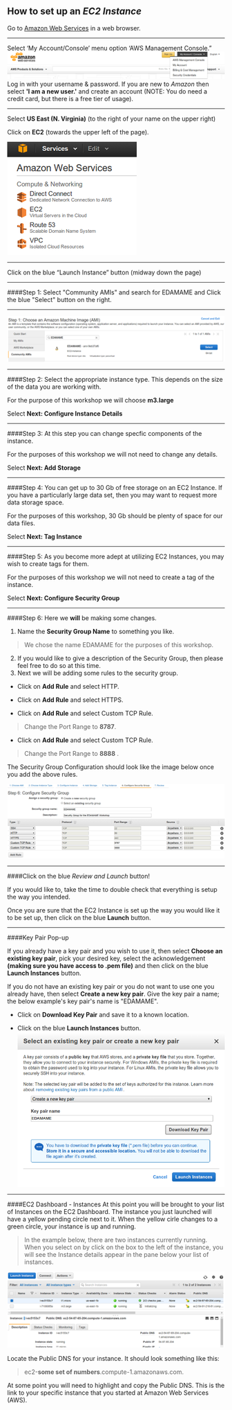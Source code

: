 ## How to set up an _EC2 Instance_
Go to [Amazon Web Services](https://aws.amazon.com) in a web browser.
* * *
Select ‘My Account/Console’ menu option ‘AWS Management Console.”
![AWS Login Image](https://github.com/KWHall/DataCarpentry/raw/master/Pictures/AWS_Login.png)
Log in with your username & password. If you are new to _Amazon_ then select **'I am a new user.'** and create an account (NOTE: You do need a credit card, but there is a free tier of usage). 
* * *
Select **US East (N. Virginia)** (to the right of your name on the upper right)

Click on **EC2** (towards the upper left of the page).

![EC2 Instance](https://github.com/KWHall/DataCarpentry/raw/master/Pictures/EC2_Services.png)
* * *
Click on the blue “Launch Instance” button (midway down the page)
* * *
####Step 1:
Select "Community AMIs" and search for EDAMAME and Click the blue "Select" button on the right.
* * *
![Community AMIs](https://github.com/KWHall/DataCarpentry/raw/039359bd5e0e53af48ecf420bc6dfc4c34c83a41/Pictures/EDAMAME.png)
* * *
####Step 2: 
Select the appropriate instance type. This depends on the size of the data you are working with. 

For the purpose of this workshop we will choose **m3.large**
 
Select **Next: Configure Instance Details**
* * *
####Step 3:
At this step you can change specfic components of the instance. 

For the purposes of this workshop we will not need to change any details.

Select **Next: Add Storage**
* * * 
####Step 4:
You can get up to 30 Gb of free storage on an EC2 Instance. If you have a particularly large data set, then you may want to request more data storage space. 

For the purposes of this workshop, 30 Gb should be plenty of space for our data files. 

Select **Next: Tag Instance**
* * *
####Step 5:
As you become more adept at utilizing EC2 Instances, you may wish to create tags for them. 

For the purposes of this workshop we will not need to create a tag of the instance.

Select **Next: Configure Security Group**
* * * 
####Step 6:
Here we **will** be making some changes. 


1. Name the **Security Group Name** to something you like.

 >We chose the name EDAMAME for the purposes of this workshop.

2. If you would like to give a description of the Security Group, then please feel free to do so at this time. 
3. Next we will be adding some rules to the security group.
 
 * Click on **Add Rule** and select HTTP.
 
 * Click on **Add Rule** and select HTTPS.
 
 * Click on **Add Rule** and select Custom TCP Rule.
 >Change the Port Range to **8787**.
 
 * Click on **Add Rule** and select Custom TCP Rule.
 >Change the Port Range to **8888** .

The Security Group Configuration should look like the image below once you add the above rules.

![Configure Security Group](https://github.com/KWHall/DataCarpentry/raw/5e7d746e404ec0e147eaeb6f3bd22496f7f78ca6/Pictures/ConfigureSecurityGroup.png)

* * *
####Click on the blue _Review and Launch_ button!

If you would like to, take the time to double check that everything is setup the way you intended. 

Once you are sure that the EC2 Instance is set up the way you would like it to be set up, then click on the blue **Launch** button.
* * *

####Key Pair Pop-up

If you already have a key pair and you wish to use it, then select **Choose an existing key pair**, pick your desired key, select the acknowledgement **(making sure you have access to .pem file)** and then click on the blue **Launch Instances** button.

If you do not have an existing key pair or you do not want to use one you already have, then select **Create a new key pair**. Give the key pair a name; the below example's key pair's name is "EDAMAME". 
 
* Click on **Download Key Pair** and save it to a known location.

* Click on the blue **Launch Instances** button.
![Key Pair Pop-up](https://github.com/KWHall/DataCarpentry/raw/master/Pictures/KeyPair.png)

* * * 
####EC2 Dashboard - Instances
At this point you will be brought to your list of Instances on the EC2 Dashboard. 
 The instance you just launched will have a yellow pending circle next to it. 
 When the yellow cirle changes to a green circle, your instance is up and running. 
>In the example below, there are two instances currently running. When you select on by click on the box to the left of the instance, you will see the Instance details appear in the pane below your list of instances.


![EC2 Dashboard Instance List](https://github.com/KWHall/DataCarpentry/raw/master/Pictures/EC2Dashboard.png)

Locate the Public DNS for your instance. It should look something like this: 
>ec2-**some set of numbers**.compute-1.amazonaws.com. 


At some point you will need to highlight and copy the Public DNS.
This is the link to your specific instance that you started at Amazon Web Services (AWS).
